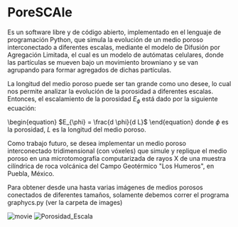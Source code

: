 # PoreSCAle

Es un software libre y de código abierto, implementado en el lenguaje de programación Python, que simula la evolución de un medio poroso interconectado a diferentes escalas, mediante el modelo de Difusión por Agregación Limitada, el cual es un modelo de autómatas celulares, donde las partículas se mueven bajo un movimiento browniano y se van agrupando para formar agregados de dichas partículas.

La longitud del medio poroso puede ser tan grande como uno desee, lo cual nos permite analizar la evolución de la porosidad a diferentes escalas. Entonces, el escalamiento de la porosidad $E_{\phi}$ está dado por la siguiente ecuación:

\begin{equation}
$E_{\phi} = \frac{d \phi}{d L}$
\end{equation}
donde $\phi$ es la porosidad, $L$ es la longitud del medio poroso.

Como trabajo futuro, se desea implementar un medio poroso interconectado tridimensional (con vóxeles) que simule y replique el medio poroso en una microtomografía computarizada de rayos X de una muestra cilíndrica de roca volcánica del Campo Geotérmico "Los Humeros", en Puebla, México. 

Para obtener desde una hasta varias imágenes de medios porosos conectados de diferentes tamaños, solamente debemos correr el programa graphycs.py (ver la carpeta de images)

![movie](https://user-images.githubusercontent.com/106560403/202592243-fc55628f-cce9-47b7-8515-d40f4f72ebb3.gif)
![Porosidad_Escala](https://user-images.githubusercontent.com/106560403/202599845-c7905025-c00d-4c27-adf2-f06abed064b6.png)

